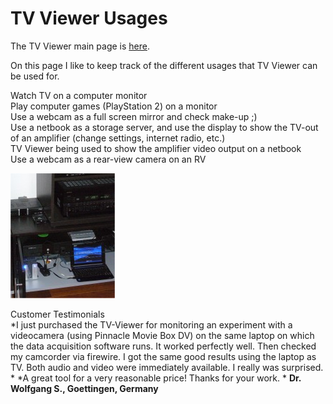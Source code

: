 # TV Viewer Usages
The TV Viewer main page is [here](https://github.com/Profile926/BrowseTo.Org/blob/main/README.md).

On this page I like to keep track of the different usages that TV Viewer can be used for.

Watch TV on a computer monitor  
Play computer games (PlayStation 2) on a monitor  
Use a webcam as a full screen mirror and check make-up ;)  
Use a netbook as a storage server, and use the display to show the TV-out of an amplifier (change settings, internet radio, etc.)  
TV Viewer being used to show the amplifier video output on a netbook  
Use a webcam as a rear-view camera on an RV  

![TV Viewer usage with TV-out of an amplifier](https://github.com/Profile926/BrowseTo.Org/blob/main/tvviewer/tv_viewer_amplifyer_display.jpg)

Customer Testimonials  
*I just purchased the TV-Viewer for monitoring an experiment with a videocamera (using Pinnacle Movie Box DV) on the same laptop on which the data acquisition software runs. It worked perfectly well. Then checked my camcorder via firewire. I got the same good results using the laptop as TV. Both audio and video were immediately available. I really was surprised.  *
*A great tool for a very reasonable price! Thanks for your work.  *
**Dr. Wolfgang S., Goettingen, Germany**
